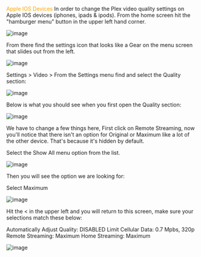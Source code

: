 <span style="color:orange">Apple IOS Devices</span>
In order to change  the Plex video quality settings on Apple IOS devices (iphones, ipads & ipods).  From the home screen hit the "hamburger menu" button in the upper left hand corner.

![image](https://mediaclients.wiki/client%20screen%20shots/ios/iphone.png)

From there find the settings icon that looks like a Gear on the menu screen that slides out from the left.

![image](https://mediaclients.wiki/client%20screen%20shots/ios/iphone1.png)

Settings > Video >
From the Settings menu find and select the Quality section:

![image](https://mediaclients.wiki/client%20screen%20shots/ios/iphone2.png)

Below is what you should see when you first open the Quality section:

![image](https://mediaclients.wiki/client%20screen%20shots/ios/iphone3.png)

We have to change a few things here,  First click on Remote Streaming, now you'll notice that there isn't an option for Original or Maximum like a lot of the other device.  That's because it's hidden by default.

Select the Show All menu option from the list.

![image](https://mediaclients.wiki/client%20screen%20shots/ios/iphone4.png)

Then you will see the option we are looking for:

Select Maximum

![image](https://mediaclients.wiki/client%20screen%20shots/ios/iphone5.png)

Hit the < in the upper left and you will return to this screen, make sure your selections match these below:

Automatically Adjust Quality: DISABLED
Limit Cellular Data: 0.7 Mpbs, 320p
Remote Streaming: Maximum
Home Streaming: Maximum</span>

![image](https://mediaclients.wiki/client%20screen%20shots/ios/iosquality.png)
